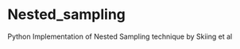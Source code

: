 Nested_sampling
===============

Python Implementation of Nested Sampling technique by Skiing et al
